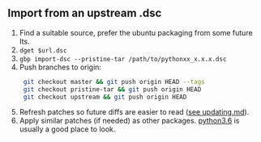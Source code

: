 ## Import from an upstream .dsc

1. Find a suitable source, prefer the ubuntu packaging from some future lts.
1. `dget $url.dsc`
1. `gbp import-dsc --pristine-tar /path/to/pythonxx_x.x.x.dsc`
1. Push branches to origin:
   ```bash
    git checkout master && git push origin HEAD --tags
    git checkout pristine-tar && git push origin HEAD
    git checkout upstream && git push origin HEAD
    ```
1. Refresh patches so future diffs are easier to read
  ([see updating.md][refreshing-patches]).
1. Apply similar patches (if needed) as other packages.  [python3.6][python3.6]
   is usually a good place to look.

[refreshing-patches]: https://github.com/deadsnakes/runbooks/blob/master/updating.md#create-patch-queue-branch
[python3.6]: https://github.com/deadsnakes/python3.6/commits/master
